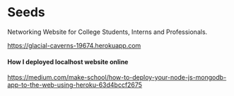 # Seeds

Networking Website for College Students, Interns and Professionals.

https://glacial-caverns-19674.herokuapp.com

#### How I deployed localhost website online

https://medium.com/make-school/how-to-deploy-your-node-js-mongodb-app-to-the-web-using-heroku-63d4bccf2675
